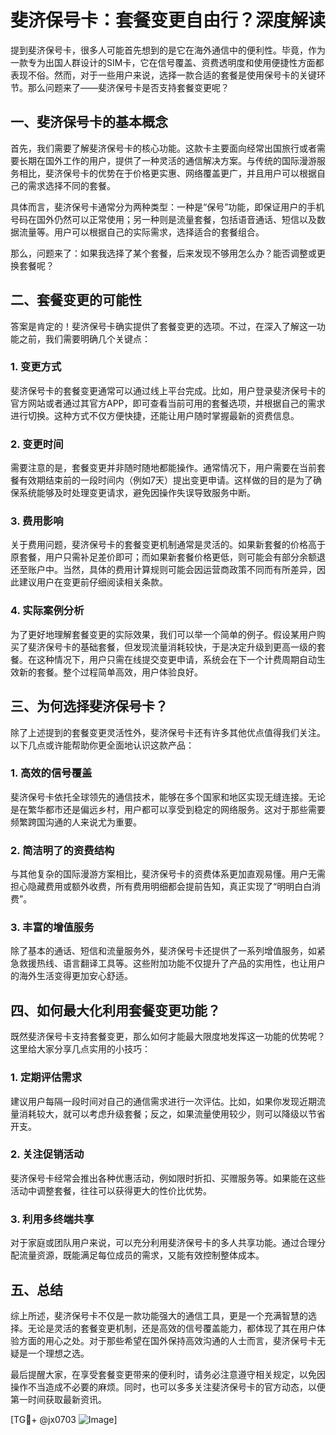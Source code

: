 # 斐济保号卡：套餐变更自由行？深度解读

提到斐济保号卡，很多人可能首先想到的是它在海外通信中的便利性。毕竟，作为一款专为出国人群设计的SIM卡，它在信号覆盖、资费透明度和使用便捷性方面都表现不俗。然而，对于一些用户来说，选择一款合适的套餐是使用保号卡的关键环节。那么问题来了——斐济保号卡是否支持套餐变更呢？

## 一、斐济保号卡的基本概念

首先，我们需要了解斐济保号卡的核心功能。这款卡主要面向经常出国旅行或者需要长期在国外工作的用户，提供了一种灵活的通信解决方案。与传统的国际漫游服务相比，斐济保号卡的优势在于价格更实惠、网络覆盖更广，并且用户可以根据自己的需求选择不同的套餐。

具体而言，斐济保号卡通常分为两种类型：一种是“保号”功能，即保证用户的手机号码在国外仍然可以正常使用；另一种则是流量套餐，包括语音通话、短信以及数据流量等。用户可以根据自己的实际需求，选择适合的套餐组合。

那么，问题来了：如果我选择了某个套餐，后来发现不够用怎么办？能否调整或更换套餐呢？

## 二、套餐变更的可能性

答案是肯定的！斐济保号卡确实提供了套餐变更的选项。不过，在深入了解这一功能之前，我们需要明确几个关键点：

### 1. 变更方式
斐济保号卡的套餐变更通常可以通过线上平台完成。比如，用户登录斐济保号卡的官方网站或者通过其官方APP，即可查看当前可用的套餐选项，并根据自己的需求进行切换。这种方式不仅方便快捷，还能让用户随时掌握最新的资费信息。

### 2. 变更时间
需要注意的是，套餐变更并非随时随地都能操作。通常情况下，用户需要在当前套餐有效期结束前的一段时间内（例如7天）提出变更申请。这样做的目的是为了确保系统能够及时处理变更请求，避免因操作失误导致服务中断。

### 3. 费用影响
关于费用问题，斐济保号卡的套餐变更机制通常是灵活的。如果新套餐的价格高于原套餐，用户只需补足差价即可；而如果新套餐价格更低，则可能会有部分余额退还至账户中。当然，具体的费用计算规则可能会因运营商政策不同而有所差异，因此建议用户在变更前仔细阅读相关条款。

### 4. 实际案例分析
为了更好地理解套餐变更的实际效果，我们可以举一个简单的例子。假设某用户购买了斐济保号卡的基础套餐，但发现流量消耗较快，于是决定升级到更高一级的套餐。在这种情况下，用户只需在线提交变更申请，系统会在下一个计费周期自动生效新的套餐。整个过程简单高效，用户体验良好。

## 三、为何选择斐济保号卡？

除了上述提到的套餐变更灵活性外，斐济保号卡还有许多其他优点值得我们关注。以下几点或许能帮助你更全面地认识这款产品：

### 1. 高效的信号覆盖
斐济保号卡依托全球领先的通信技术，能够在多个国家和地区实现无缝连接。无论是在繁华都市还是偏远乡村，用户都可以享受到稳定的网络服务。这对于那些需要频繁跨国沟通的人来说尤为重要。

### 2. 简洁明了的资费结构
与其他复杂的国际漫游方案相比，斐济保号卡的资费体系更加直观易懂。用户无需担心隐藏费用或额外收费，所有费用明细都会提前告知，真正实现了“明明白白消费”。

### 3. 丰富的增值服务
除了基本的通话、短信和流量服务外，斐济保号卡还提供了一系列增值服务，如紧急救援热线、语言翻译工具等。这些附加功能不仅提升了产品的实用性，也让用户的海外生活变得更加安心舒适。

## 四、如何最大化利用套餐变更功能？

既然斐济保号卡支持套餐变更，那么如何才能最大限度地发挥这一功能的优势呢？这里给大家分享几点实用的小技巧：

### 1. 定期评估需求
建议用户每隔一段时间对自己的通信需求进行一次评估。比如，如果你发现近期流量消耗较大，就可以考虑升级套餐；反之，如果流量使用较少，则可以降级以节省开支。

### 2. 关注促销活动
斐济保号卡经常会推出各种优惠活动，例如限时折扣、买赠服务等。如果能在这些活动中调整套餐，往往可以获得更大的性价比优势。

### 3. 利用多终端共享
对于家庭或团队用户来说，可以充分利用斐济保号卡的多人共享功能。通过合理分配流量资源，既能满足每位成员的需求，又能有效控制整体成本。

## 五、总结

综上所述，斐济保号卡不仅是一款功能强大的通信工具，更是一个充满智慧的选择。无论是灵活的套餐变更机制，还是高效的信号覆盖能力，都体现了其在用户体验方面的用心之处。对于那些希望在国外保持高效沟通的人士而言，斐济保号卡无疑是一个理想之选。

最后提醒大家，在享受套餐变更带来的便利时，请务必注意遵守相关规定，以免因操作不当造成不必要的麻烦。同时，也可以多多关注斐济保号卡的官方动态，以便第一时间获取最新资讯。

[TG💪+ @jx0703 ![Image](https://github.com/user-attachments/assets/dbca1d08-cadb-493c-b0ec-ad6f7a83f270)]